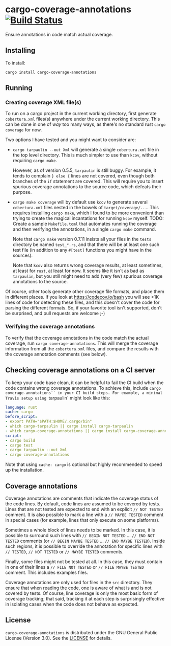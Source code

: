 # cargo-coverage-annotations [![Build Status](https://api.travis-ci.org/orenbenkiki/cargo-coverage-annotations.svg?branch=master)](https://travis-ci.org/orenbenkiki/cargo-coverage-annotations)

Ensure annotations in code match actual coverage.

## Installing

To install:

```
cargo install cargo-coverage-annotations
```

## Running

### Creating coverage XML file(s)

To run on a cargo project in the current working directory, first generate
`cobertura.xml` files(s) anywhere under the current working directory. This can
be done in one of _way_ too many ways, as there's no standard rust `cargo
coverage` for now.

Two options I have tested and you might want to consider are:

* `cargo tarpaulin --out Xml` will generate a single `cobertura.xml` file in the
  top level directory. This is much simpler to use than `kcov`, without
  requiring `cargo make`.

  However, as of version 0.5.5, `tarpaulin` is still buggy. For example, it
  tends to complain `} else {` lines are not covered, even though both branches
  of the `if` statement are covered. This will require you to insert spurious
  coverage annotations to the source code, which defeats their purpose.

* `cargo make coverage` will by default use `kcov` to generate several
  `cobertura.xml` files nested in the bowels of `target/coverage/...`. This
  requires installing `cargo make`, which I found to be more convenient than
  trying to create the magical incantations for running `kcov` myself. TODO:
  Create a sample `Makefile.toml` that automates running the coverage and then
  verifying the annotations, in a single `cargo make` command.

  Note that `cargo make` version 0.7.11 insists all your files in the `tests`
  directory be named `test_*.rs`, and that there will be at least one such test
  file (in addition to any `#[test]` functions you might have in the sources).

  Note that `kcov` also returns wrong coverage results, at least sometimes, at
  least for `rust`, at least for now. It seems like it isn't as bad as
  `tarpaulin`, but you still might need to add (very few) spurious coverage
  annotations to the source.

Of course, other tools generate other coverage file formats, and place them in
different places. If you look at https://codecov.io/bash you will see >1K lines
of code for detecting these files, and this doesn't cover the code for parsing
the different formats. So, if your favorite tool isn't supported, don't be
surprised, and pull requests are welcome ;-)

### Verifying the coverage annotations

To verify that the coverage annotations in the code match the actual coverage,
run `cargo coverage-annotations`. This will merge the coverage information from
all the `cobertura.xml` files, and compare the results with the coverage
annotation comments (see below).

## Checking coverage annotations on a CI server

To keep your code base clean, it can be helpful to fail the CI build when the
code contains wrong coverage annotations. To achieve this, include `cargo
coverage-annotations`` in your CI build steps. For example, a minimal Travis
setup using `tarpaulin` might look like this:

```yaml
language: rust
cache: cargo
before_script:
- export PATH="$PATH:$HOME/.cargo/bin"
- which cargo-tarpaulin || cargo install cargo-tarpaulin
- which cargo-coverage-annotations || cargo install cargo-coverage-annotations
script:
- cargo build
- cargo test
- cargo tarpaulin --out Xml
- cargo coverage-annotations
```

Note that using `cache: cargo` is optional but highly recommended to speed up
the installation.

## Coverage annotations

Coverage annotations are comments that indicate the coverage status of the code
lines. By default, code lines are assumed to be covered by tests. Lines
that are not tested are expected to end with an explicit `// NOT TESTED` comment.
It is also possible to mark a line with a `// MAYBE TESTED` comment in
special cases (for example, lines that only execute on some platforms).

Sometimes a whole block of lines needs to be marked. In this case, it is
possible to surround such lines with `// BEGIN NOT TESTED` ... `// END NOT
TESTED` comments (or `// BEGIN MAYBE TESTED` ... `// END MAYBE TESTED`).
Inside such regions, it is possible to override the annotation for specific
lines with `// TESTED`, `// NOT TESTED` or `// MAYBE TESTED` comments.

Finally, some files might not be tested at all. In this case, they must contain
in one of their lines a `// FILE NOT TESTED` or `// FILE MAYBE TESTED` comment.
This includes examples files.

Coverage annotations are only used for files in the `src` directory. They ensure
that when reading the code, one is aware of what is and is not covered by tests.
Of course, line coverage is only the most basic form of coverage tracking; that
said, tracking it at each step is surprisingly effective in isolating cases when
the code does not behave as expected.

## License

`cargo-coverage-annotations` is distributed under the GNU General Public License
(Version 3.0). See the [LICENSE](LICENSE.txt) for details.
